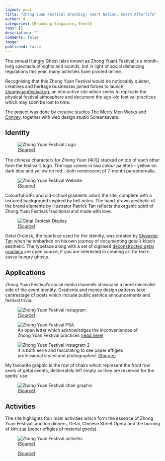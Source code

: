 ```yaml
---
layout: post
title: "Zhong Yuan Festival Branding: Smart Nation, Smart Afterlife"
author: d
categories: [Branding Singapore, Event]
tags: []
description: ""
comments: false
image: 
published: false
---
```


The annual Hungry Ghost (also known as Zhong Yuan) Festival is a month-long spectacle of sights and sounds, but in light of social distancing regulations this year, many activities have pivoted online. 

Recognising that this Zhong Yuan Festival would be noticeably quieter, creatives and heritage businesses joined forces to launch <a href="https://zhongyuanfestival.sg/" target="_blank">zhongyuanfestival.sg</a>, an interactive site which seeks to replicate the physical festival atmosphere and document the age-old festival practices which may soon be lost to time. 

The project was done by creative studios <a href="https://tmmw.sg/" target="_blank">The Merry Men Works</a> and <a href="https://weconvey.co/" target="_blank">Convey</a>, together with web design studio Screensavers.

<h2>Identity</h2>
<figure>
<img src="https://i.imgur.com/mpl4G45.png" alt="Zhong Yuan Festival Logo">
<figcaption><a href="https://zhongyuanfestival.sg/" target="_blank">(Source)</a></figcaption>
</figure>

The chinese characters for Zhong Yuan (中元) stacked on top of each other form the festival’s logo. The logo comes in two colour palettes - yellow on dark blue and yellow on red - both reminiscent of 7-month paraphernalia. 

<figure>
<img src="https://i.imgur.com/mpl4G45.png" alt="Zhong Yuan Festival Website">
<figcaption><a href="https://zhongyuanfestival.sg" target="_blank">(Source)</a></figcaption>
</figure>

Colourful GIFs and old-school gradients adorn the site, complete with a textured background inspired by hell notes. The hand-drawn aesthetic of the brand elements by illustrator Patrick Tan reflects the organic spirit of Zhong Yuan Festival: traditional and made with love. 

<figure>
<img src="https://i.imgur.com/kJ9BD97.png" alt="Getai Grotesk Display">
<figcaption><a href="https://getaikitsch.com/Typeface" target="_blank">(Source)</a></figcaption>
</figure>

Getai Grotesk, the typeface used for the identity, was created by <a href="https://getaikitsch.com/" target="_blank">Slyvester Tan</a> when he embarked on his own journey of documenting getai’s kitsch aesthetic. The typeface along with a set of digitised <a href="https://getaikitsch.com/Graphic-Library" target="_blank">deconstructed getai graphics</a> are open source, if you are interested in creating art for tech-savvy hungry ghosts. 

<h2>Applications</h2>
Zhong Yuan Festival’s social media channels showcase a more minimalist side of the event identity. Gradients and money design patterns take centrestage of posts which include public service announcements and festival trivia. 

<figure>
<img src="https://i.imgur.com/XTf4lho.png" alt="Zhong Yuan Festival instagram">
<figcaption><a href="https://www.instagram.com/zhongyuanfestival.sg/" target="_blank">(Source)</a></figcaption>
</figure>

<figure>
<img src="https://i.imgur.com/YV8eMQB.png" alt="Zhong Yuan Festival PSA">
<figcaption>An open letter which acknowledges the inconveniences of Zhong Yuan Festival practices (<a href="https://www.facebook.com/zhongyuanfestival.sg/photos/a.230872281701034/246799286775000" target="_blank">read here</a>)</figcaption>
</figure>

<figure>
<img src="https://i.imgur.com/zhm33R8.png" alt="Zhong Yuan Festival instagram 2">
<figcaption> It is both eerie and fascinating to see paper effigies professional styled and photographed. <a href="https://www.instagram.com/zhongyuanfestival.sg/" target="_blank">(Source)</a></figcaption>
</figure>

My favourite graphic is the row of chairs which represent the front row seats of getai events, deliberately left empty as they are reserved for the spirits’ use. 

<figure>
<img src="https://i.imgur.com/77dSft7.png" alt="Zhong Yuan Festival chair graphic">
<figcaption><a href="https://www.facebook.com/zhongyuanfestival.sg/" target="_blank">(Source)</a></figcaption>
</figure>

<h2>Activities</h2> 
The site highlights four main activities which form the essence of Zhong Yuan Festival: auction dinners, Getai, Chinese Street Opera and the burning of kim zua (paper effigies of material goods). 

<figure>
<img src="https://i.imgur.com/ha9mmu6.png" alt="Zhong Yuan Festival activites">
<figcaption><a href="https://zhongyuanfestival.sg/" target="_blank">(Source)</a></figcaption>
</figure>





<a href="" target="_blank"></a>


<figure>
<img src="" alt="">
<figcaption><a href="" target="_blank">(Source)</a></figcaption>
</figure>

